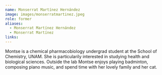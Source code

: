 ```yaml
---
name: Monserrat Martínez Hernández
image: images/monserratmartinez.jpeg
role: former
aliases:
  - Monserrat Martínez Hernández
  - Monserrat Martínez
links:
---
```


Montse is a chemical pharmacobiology undergrad student at the School of Chemistry, UNAM. She is particularily interested in studying health and biological sciences. Outside the lab Montse enjoys playing badminton, composing piano music, and spend time with her lovely family and her cat.

